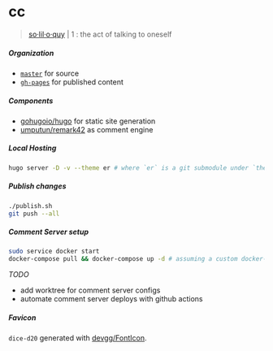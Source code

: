 # cc

> [so·​lil·​o·​quy](https://www.merriam-webster.com/dictionary/soliloquy) | 1 : the act of talking to oneself

##### Organization

- [`master`](https://github.com/poly2d/cc/tree/master/) for source
- [`gh-pages`](https://github.com/poly2d/cc/tree/gh-pages) for published content

##### Components

- [gohugoio/hugo](https://github.com/gohugoio/hugo) for static site generation
- [umputun/remark42](https://github.com/umputun/remark42) as comment engine

##### Local Hosting

```sh
hugo server -D -v --theme er # where `er` is a git submodule under `themes`
```

##### Publish changes

```sh
./publish.sh
git push --all
```

##### Comment Server setup

```sh
sudo service docker start
docker-compose pull && docker-compose up -d # assuming a custom docker-compose.yml exists; refer to https://github.com/umputun/remark42
```

_TODO_
- add worktree for comment server configs
- automate comment server deploys with github actions

##### Favicon

`dice-d20` generated with [devgg/FontIcon](https://github.com/devgg/FontIcon).

